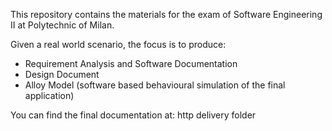This repository contains the materials for the exam of Software Engineering II at Polytechnic of Milan.

Given a real world scenario, the focus is to produce:
* Requirement Analysis and Software Documentation
* Design Document
* Alloy Model (software based behavioural simulation of the final application)

You can find the final documentation at: http delivery folder
